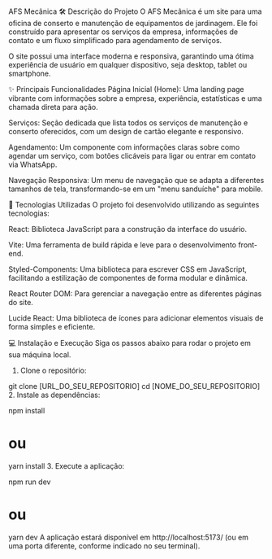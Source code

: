 
AFS Mecânica
🛠️ Descrição do Projeto
O AFS Mecânica é um site para uma oficina de conserto e manutenção de equipamentos de jardinagem. Ele foi construído para apresentar os serviços da empresa, informações de contato e um fluxo simplificado para agendamento de serviços.

O site possui uma interface moderna e responsiva, garantindo uma ótima experiência de usuário em qualquer dispositivo, seja desktop, tablet ou smartphone.

✨ Principais Funcionalidades
Página Inicial (Home): Uma landing page vibrante com informações sobre a empresa, experiência, estatísticas e uma chamada direta para ação.

Serviços: Seção dedicada que lista todos os serviços de manutenção e conserto oferecidos, com um design de cartão elegante e responsivo.

Agendamento: Um componente com informações claras sobre como agendar um serviço, com botões clicáveis para ligar ou entrar em contato via WhatsApp.

Navegação Responsiva: Um menu de navegação que se adapta a diferentes tamanhos de tela, transformando-se em um "menu sanduíche" para mobile.

🚀 Tecnologias Utilizadas
O projeto foi desenvolvido utilizando as seguintes tecnologias:

React: Biblioteca JavaScript para a construção da interface do usuário.

Vite: Uma ferramenta de build rápida e leve para o desenvolvimento front-end.

Styled-Components: Uma biblioteca para escrever CSS em JavaScript, facilitando a estilização de componentes de forma modular e dinâmica.

React Router DOM: Para gerenciar a navegação entre as diferentes páginas do site.

Lucide React: Uma biblioteca de ícones para adicionar elementos visuais de forma simples e eficiente.

💻 Instalação e Execução
Siga os passos abaixo para rodar o projeto em sua máquina local.

1. Clone o repositório:


git clone [URL_DO_SEU_REPOSITORIO]
cd [NOME_DO_SEU_REPOSITORIO]
2. Instale as dependências:


npm install
# ou
yarn install
3. Execute a aplicação:


npm run dev
# ou
yarn dev
A aplicação estará disponível em http://localhost:5173/ (ou em uma porta diferente, conforme indicado no seu terminal).
